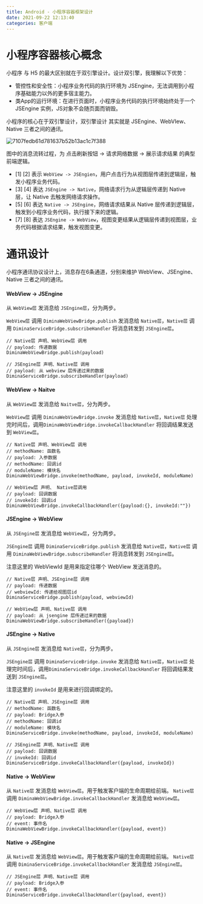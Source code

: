 ```yaml
---
title: Android - 小程序容器框架设计
date: 2021-09-22 12:13:40
categories: 客户端
---
```


# 小程序容器核心概念

小程序 与 H5 的最大区别就在于双引擎设计。设计双引擎，我理解以下优势：

- 管控性和安全性：小程序业务代码的执行环境为 JSEngine，无法调用到小程序基础能力以外的更多宿主能力。
- 类App的运行环境：在进行页面时，小程序业务代码的执行环境始终处于一个 JSEngine 实例，JS对象不会随页面而销毁。

小程序的核心在于双引擎设计，双引擎设计 其实就是 JSEngine、WebVIew、Native 三者之间的通讯。

![7107fedb61d781637b52b13ac1c7f388](/image/4970F055-0EF4-4133-8A22-3A981803A9F2.png)

图中的消息流转过程，为 点击刷新按钮 -> 请求网络数据 -> 展示请求结果 的典型前端逻辑。

- [1] [2] 表示 `WebView -> JSEngien`，用户点击行为从视图层传递到逻辑层，触发小程序业务代码。
- [3] [4] 表达 `JSEngine -> Native`，网络请求行为从逻辑层传递到 Native 层，让 Native 去触发网络请求操作。
- [5] [6] 表达 `Native -> JSEngine`，网络请求结果从 Native 层传递到逻辑层，触发到小程序业务代码，执行接下来的逻辑。
- [7] [8] 表达 `JSEngine -> WebView`，视图变更结果从逻辑层传递到视图层，业务代码根据请求结果，触发视图变更。

# 通讯设计

小程序通讯协议设计上，消息存在6条通道，分别来维护 WebView、JSEngine、Native 三者之间的通讯。

#### WebView -> JSEngine

从 `WebView层` 发消息给 `JSEngine层`，分为两步。

`WebView层` 调用 `DiminaWebViewBridge.publish` 发消息给 `Native层`，`Native层` 调用 `DiminaServiceBridge.subscribeHandler` 将消息转发到 `JSEngine层`。

```
// Native层 声明、WebView层 调用
// payload: 传递数据
DiminaWebViewBridge.publish(payload)

// JSEngine层 声明、Native层 调用
// payload: 从 webview 层传递过来的数据
DiminaServiceBridge.subscribeHandler(payload)
```

#### WebView -> Naitve

从 `WebView层` 发消息给 `Naitve层`，分为两步。

`WebView层` 调用 `DiminaWebViewBridge.invoke` 发消息给 `Native层`，`Native层` 处理完时间后，调用`DiminaWebViewBridge.invokeCallbackHandler` 将回调结果发送到 `WebView层`。

```
// Native层 声明、WebView层 调用
// methodName: 函数名
// payload: 入参数据
// methodName: 回调id
// moduleName: 模块名
DiminaWebViewBridge.invoke(methodName, payload, invokeId, moduleName)

// WebView层 声明、 Native层调用
// payload: 回调数据
// invokeId: 回调id
DiminaWebViewBridge.invokeCallbackHandler({payload:{}, invokeId:""})
```

#### JSEngine -> WebView

从 `JSEngine层` 发消息给 `WebView层`，分为两步。

`JSEngine层` 调用 `DiminaServiceBridge.publish` 发消息给 `Native层`，`Native层` 调用 `DiminaWebViewBridge.subscribeHandler` 将消息转发到 `JSEngine层`。

注意这里的 WebViewId 是用来指定往哪个 WebView 发送消息的。

```
// Native层 声明、JSEngine层 调用
// payload: 传递数据
// webviewId: 传递给视图层id
DiminaServiceBridge.publish(payload, webviewId)

// WebView层 声明、Native层 调用
// payload: 从 jsengine 层传递过来的数据
DiminaWebViewBridge.subscribeHandler({payload})
```

#### JSEngine -> Native

从 `JSEngine层` 发消息给 `Native层`，分为两步。

`JSEngine层` 调用 `DiminaServiceBridge.invoke` 发消息给 `Native层`，`Native层` 处理完时间后，调用`DiminaServiceBridge.invokeCallbackHandler` 将回调结果发送到 `JSEngine层`。

注意这里的 `invokeId` 是用来进行回调绑定的。

```
// Native层 声明、JSEngine层 调用
// methodName: 函数名
// payload: Bridge入参
// methodName: 回调id
// moduleName: 模块名
DiminaServiceBridge.invoke(methodName, payload, invokeId, moduleName)

// JSEngine层 声明、Native层 调用
// payload: 回调数据
// invokeId: 回调id
DiminaServiceBridge.invokeCallbackHandler({payload, invokeId})
```

#### Native -> WebView

从 `Native层` 发消息给 `WebView层`。用于触发客户端的生命周期给前端。
`Native层` 调用 `DiminaWebViewBridge.invokeCallbackHandler` 发消息给 `WebView层`。

```
// WebView层 声明、Native层 调用
// payload: Bridge入参
// event: 事件名
DiminaWebViewBridge.invokeCallbackHandler({payload, event})
```

#### Native -> JSEngine

从 `Native层` 发消息给 `WebView层`。用于触发客户端的生命周期给前端。
`Native层` 调用 `DiminaServiceBridge.invokeCallbackHandler` 发消息给 `JSEngine层`。

```
// JSEngine层 声明、Native层 调用
// payload: Bridge入参
// event: 事件名
DiminaServiceBridge.invokeCallbackHandler({payload, event})
```
